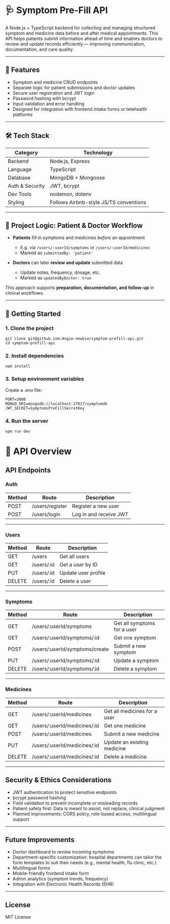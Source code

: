 # 🩺 Symptom Pre-Fill API

A Node.js + TypeScript backend for collecting and managing structured symptom and medicine data before and after medical appointments. This API helps patients submit information ahead of time and enables doctors to review and update records efficiently — improving communication, documentation, and care quality.

---

## 📌 Features

- Symptom and medicine CRUD endpoints  
- Separate logic for patient submissions and doctor updates  
- Secure user registration and JWT login  
- Password hashing with bcrypt  
- Input validation and error handling  
- Designed for integration with frontend intake forms or telehealth platforms  

---

## 🛠️ Tech Stack

| Category         | Technology            |
|------------------|------------------------|
| Backend          | Node.js, Express       |
| Language         | TypeScript             |
| Database         | MongoDB + Mongoose     |
| Auth & Security  | JWT, bcrypt            |
| Dev Tools        | nodemon, dotenv        |
| Styling          | Follows Airbnb-style JS/TS conventions |

---

## 🏥 Project Logic: Patient & Doctor Workflow

- **Patients** fill in symptoms and medicines *before* an appointment  
  - E.g. via `/users/:userId/symptoms` or `/users/:userId/medicines`
  - Marked as `submittedBy: 'patient'`  

- **Doctors** can later **review and update** submitted data  
  - Update notes, frequency, dosage, etc.  
  - Marked as `updatedByDoctor: true`  

This approach supports **preparation, documentation, and follow-up** in clinical workflows.

---

## 🚀 Getting Started

### 1. Clone the project

```
git clone git@github.com:Angie-newbie/symptom-prefill-api.git
cd symptom-prefill-api
```

### 2. Install dependencies

```
npm install
```

### 3. Setup environment variables
Create a .env file:
```
PORT=3000
MONGO_URI=mongodb://localhost:27017/symptomdb
JWT_SECRET=SymptomsPreFillSecretKey
```

### 4. Run the server
```
npm run dev
```

# 📘 API Overview

## API Endpoints

### Auth

| Method | Route           | Description            |
|--------|------------------|------------------------|
| POST   | /users/register  | Register a new user    |
| POST   | /users/login     | Log in and receive JWT |

---

### Users

| Method | Route       | Description         |
|--------|-------------|---------------------|
| GET    | /users       | Get all users        |
| GET    | /users/:id   | Get a user by ID     |
| PUT    | /users/:id   | Update user profile  |
| DELETE | /users/:id   | Delete a user        |

---

### Symptoms

| Method | Route                             | Description                  |
|--------|-----------------------------------|------------------------------|
| GET    | /users/:userId/symptoms           | Get all symptoms for a user  |
| GET    | /users/:userId/symptoms/:id       | Get one symptom              |
| POST   | /users/:userId/symptoms/create    | Submit a new symptom         |
| PUT    | /users/:userId/symptoms/:id       | Update a symptom             |
| DELETE | /users/:userId/symptoms/:id       | Delete a symptom             |

---

### Medicines

| Method | Route                             | Description                    |
|--------|-----------------------------------|--------------------------------|
| GET    | /users/:userId/medicines          | Get all medicines for a user   |
| GET    | /users/:userId/medicines/:id      | Get one medicine               |
| POST   | /users/:userId/medicines          | Submit a new medicine          |
| PUT    | /users/:userId/medicines/:id      | Update an existing medicine    |
| DELETE | /users/:userId/medicines/:id      | Delete a medicine              |

---

## Security & Ethics Considerations

-  JWT authentication to protect sensitive endpoints  
-  bcrypt password hashing  
-  Field validation to prevent incomplete or misleading records  
-  Patient safety first: Data is meant to assist, not replace, clinical judgment  
-  Planned improvements: CORS policy, role-based access, multilingual support

---

## Future Improvements

-  Doctor dashboard to review incoming symptoms  
- Department-specific customization: hospital departments can tailor the form templates to suit their needs (e.g., mental health, flu clinic, etc.) 
-  Multilingual forms
-  Mobile-friendly frontend intake form  
-  Admin analytics (symptom trends, frequency)  
-  Integration with Electronic Health Records (EHR)

---

## License
MIT License